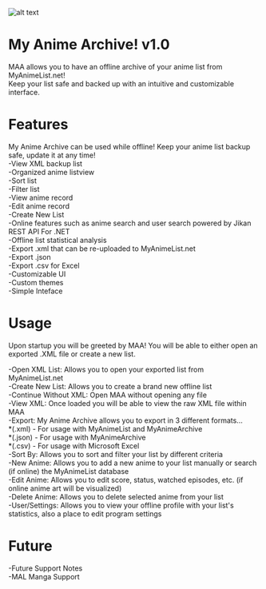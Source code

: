 ![alt text](https://i.imgur.com/XG83qib.png)

# My Anime Archive! v1.0
MAA allows you to have an offline archive of your anime list from MyAnimeList.net!<br/>
Keep your list safe and backed up with an intuitive and customizable interface.<br/>

# Features
My Anime Archive can be used while offline! Keep your anime list backup safe, update it at any time!<br/>
-View XML backup list<br/>
-Organized anime listview<br/>
-Sort list<br/>
-Filter list<br/>
-View anime record<br/>
-Edit anime record<br/>
-Create New List<br/>
-Online features such as anime search and user search powered by Jikan REST API For .NET<br/>
-Offline list statistical analysis <br/>
-Export .xml that can be re-uploaded to MyAnimeList.net<br/>
-Export .json<br/>
-Export .csv for Excel<br/>
-Customizable UI<br/>
-Custom themes<br/>
-Simple Inteface<br/>

# Usage
Upon startup you will be greeted by MAA!  You will be able to either open an exported .XML file or create a new list.<br/>

-Open XML List: Allows you to open your exported list from MyAnimeList.net<br/>
-Create New List: Allows you to create a brand new offline list<br/>
-Continue Without XML: Open MAA without opening any file<br/>
-View XML: Once loaded you will be able to view the raw XML file within MAA<br/>
-Export: My Anime Archive allows you to export in 3 different formats...<br/>
*(.xml) - For usage with MyAnimeList and MyAnimeArchive<br/>
*(.json) - For usage with MyAnimeArchive<br/>
*(.csv) - For usage with Microsoft Excel<br/>
-Sort By: Allows you to sort and filter your list by different criteria<br/>
-New Anime: Allows you to add a new anime to your list manually or search (if online) the MyAnimeList database<br/>
-Edit Anime:  Allows you to edit score, status, watched episodes, etc. (if online anime art will be visualized)<br/>
-Delete Anime: Allows you to delete selected anime from your list<br/>
-User/Settings: Allows you to view your offline profile with your list's statistics, also a place to edit program settings<br/>


# Future

-Future Support Notes<br/>
-MAL Manga Support<br/>
